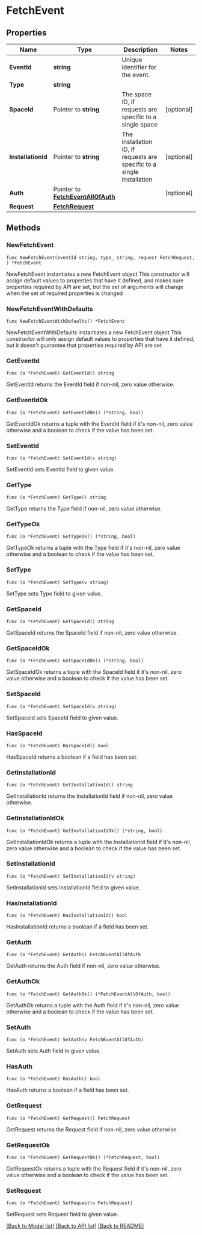 # FetchEvent

## Properties

Name | Type | Description | Notes
------------ | ------------- | ------------- | -------------
**EventId** | **string** | Unique identifier for the event. | 
**Type** | **string** |  | 
**SpaceId** | Pointer to **string** | The space ID, if requests are specific to a single space | [optional] 
**InstallationId** | Pointer to **string** | The installation ID, if requests are specific to a single installation | [optional] 
**Auth** | Pointer to [**FetchEventAllOfAuth**](FetchEventAllOfAuth.md) |  | [optional] 
**Request** | [**FetchRequest**](FetchRequest.md) |  | 

## Methods

### NewFetchEvent

`func NewFetchEvent(eventId string, type_ string, request FetchRequest, ) *FetchEvent`

NewFetchEvent instantiates a new FetchEvent object
This constructor will assign default values to properties that have it defined,
and makes sure properties required by API are set, but the set of arguments
will change when the set of required properties is changed

### NewFetchEventWithDefaults

`func NewFetchEventWithDefaults() *FetchEvent`

NewFetchEventWithDefaults instantiates a new FetchEvent object
This constructor will only assign default values to properties that have it defined,
but it doesn't guarantee that properties required by API are set

### GetEventId

`func (o *FetchEvent) GetEventId() string`

GetEventId returns the EventId field if non-nil, zero value otherwise.

### GetEventIdOk

`func (o *FetchEvent) GetEventIdOk() (*string, bool)`

GetEventIdOk returns a tuple with the EventId field if it's non-nil, zero value otherwise
and a boolean to check if the value has been set.

### SetEventId

`func (o *FetchEvent) SetEventId(v string)`

SetEventId sets EventId field to given value.


### GetType

`func (o *FetchEvent) GetType() string`

GetType returns the Type field if non-nil, zero value otherwise.

### GetTypeOk

`func (o *FetchEvent) GetTypeOk() (*string, bool)`

GetTypeOk returns a tuple with the Type field if it's non-nil, zero value otherwise
and a boolean to check if the value has been set.

### SetType

`func (o *FetchEvent) SetType(v string)`

SetType sets Type field to given value.


### GetSpaceId

`func (o *FetchEvent) GetSpaceId() string`

GetSpaceId returns the SpaceId field if non-nil, zero value otherwise.

### GetSpaceIdOk

`func (o *FetchEvent) GetSpaceIdOk() (*string, bool)`

GetSpaceIdOk returns a tuple with the SpaceId field if it's non-nil, zero value otherwise
and a boolean to check if the value has been set.

### SetSpaceId

`func (o *FetchEvent) SetSpaceId(v string)`

SetSpaceId sets SpaceId field to given value.

### HasSpaceId

`func (o *FetchEvent) HasSpaceId() bool`

HasSpaceId returns a boolean if a field has been set.

### GetInstallationId

`func (o *FetchEvent) GetInstallationId() string`

GetInstallationId returns the InstallationId field if non-nil, zero value otherwise.

### GetInstallationIdOk

`func (o *FetchEvent) GetInstallationIdOk() (*string, bool)`

GetInstallationIdOk returns a tuple with the InstallationId field if it's non-nil, zero value otherwise
and a boolean to check if the value has been set.

### SetInstallationId

`func (o *FetchEvent) SetInstallationId(v string)`

SetInstallationId sets InstallationId field to given value.

### HasInstallationId

`func (o *FetchEvent) HasInstallationId() bool`

HasInstallationId returns a boolean if a field has been set.

### GetAuth

`func (o *FetchEvent) GetAuth() FetchEventAllOfAuth`

GetAuth returns the Auth field if non-nil, zero value otherwise.

### GetAuthOk

`func (o *FetchEvent) GetAuthOk() (*FetchEventAllOfAuth, bool)`

GetAuthOk returns a tuple with the Auth field if it's non-nil, zero value otherwise
and a boolean to check if the value has been set.

### SetAuth

`func (o *FetchEvent) SetAuth(v FetchEventAllOfAuth)`

SetAuth sets Auth field to given value.

### HasAuth

`func (o *FetchEvent) HasAuth() bool`

HasAuth returns a boolean if a field has been set.

### GetRequest

`func (o *FetchEvent) GetRequest() FetchRequest`

GetRequest returns the Request field if non-nil, zero value otherwise.

### GetRequestOk

`func (o *FetchEvent) GetRequestOk() (*FetchRequest, bool)`

GetRequestOk returns a tuple with the Request field if it's non-nil, zero value otherwise
and a boolean to check if the value has been set.

### SetRequest

`func (o *FetchEvent) SetRequest(v FetchRequest)`

SetRequest sets Request field to given value.



[[Back to Model list]](../README.md#documentation-for-models) [[Back to API list]](../README.md#documentation-for-api-endpoints) [[Back to README]](../README.md)


